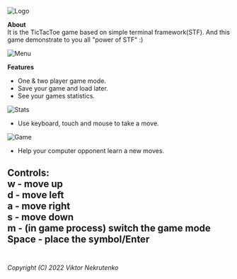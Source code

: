 ![Logo](https://sun9-east.userapi.com/sun9-73/s/v1/ig2/kztAoKTNEnOvsV7FFNeVgUafxJKGVwP6hKUPRJeX-JDRwd_8w607EcSEIOWhoetszGbvIyMrZDXKRglNtomQsMh4.jpg?size=970x184&quality=95&type=album)</br>

**About**</br>
It is the TicTacToe game based on simple terminal framework(STF). And this game demonstrate to you all "power of STF" :)<br>

![Menu](https://sun9-west.userapi.com/sun9-47/s/v1/ig2/qgfOx73niYlnTEXBydiiDVtB64c09LlP3JPCmzgbecq8gwVev0DnTsl4A_TL-O8IO-BnLtf1t3W8zXmBShQ9kbOq.jpg?size=1080x1491&quality=95&type=album)</br>

**Features**</br>
<ul>
<li>One & two player game mode.</li>
<li>Save your game and load later.</li>
<li>See your games statistics.</li>
</ul>

![Stats](https://sun9-east.userapi.com/sun9-30/s/v1/ig2/AhXfMIjFmvLXzUVtRBI4Pp9v6Gn4yt793L4BvkG6eThwV1ZBenASqoi51ZV5wl-OKMRAUOlUXSFLG7xUJ45gvPDH.jpg?size=1080x1479&quality=95&type=album)</br>

<ul>
<li>Use keyboard, touch and mouse to take a move.</li>
</ul>

![Game](https://sun9-west.userapi.com/sun9-51/s/v1/ig2/EN3tNTblKHQhcL-I4eRfTqfNKz_HuzOqI91HfxScZTrsmpmgKO5TlZtqhppgWBu7xleJ8oI_vi_AxwJKqRZSfi5C.jpg?size=1080x1501&quality=95&type=album)</br>

<ul>
<li>Help your computer opponent learn a new moves.</li>
</ul>

**Controls:**<br>
w - move up<br>
d - move left<br>
a - move right<br>
s - move down<br>
m - (in game process) switch the game mode</br> 
Space - place the symbol/Enter<br><br>
------------------------------------
*Copyright (C) 2022 Viktor Nekrutenko*